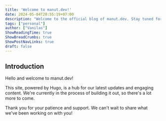 ```yaml
---
title: 'Welcome to manut.dev!'
date: 2024-05-04T20:55:19+07:00
description: "Welcome to the official blog of manut.dev. Stay tuned for updates and exciting content!"
tags: ["personal"]
author: ["Vanilas"]
ShowReadingTime: true
ShowBreadCrumbs: true
ShowPostNavLinks: true
draft: false
---
```




## Introduction

Hello and welcome to manut.dev!

This site, powered by Hugo, is a hub for our latest updates and engaging content. We're currently in the process of building it out, so there's a lot more to come.

Thank you for your patience and support. We can't wait to share what we've been working on with you!
